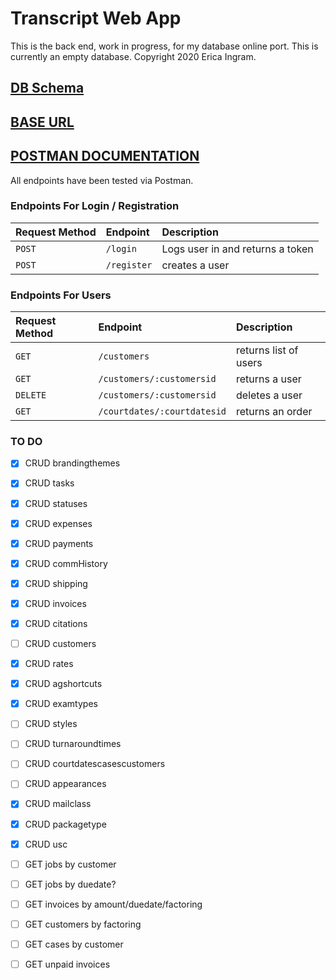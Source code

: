 # Transcript Web App

This is the back end, work in progress, for my database online port.  This is currently an empty database.  Copyright 2020 Erica Ingram.

## [DB Schema](https://dbdesigner.page.link/gbEtfTr1XjgwDa2C7)

## [BASE URL](https://transcript-webapp.herokuapp.com/api)

## [POSTMAN DOCUMENTATION](https://documenter.getpostman.com/view/6401823/SzRxWAvu?version=latest)

All endpoints have been tested via Postman.

### Endpoints For Login / Registration

| Request Method | Endpoint         | Description                          |
| :------------- | :--------------- | :----------------------------------- |
| `POST`         | `/login`         | Logs user in and returns a token     |
| `POST`         | `/register`      | creates a user                       |

### Endpoints For Users

| Request Method | Endpoint                      | Description                          |
| :------------- | :---------------------------- | :----------------------------------- |
| `GET`          | `/customers`                  | returns list of users                |
| `GET`          | `/customers/:customersid`     | returns a user                       |
| `DELETE`       | `/customers/:customersid`     | deletes a user                       |
| `GET`          | `/courtdates/:courtdatesid`   | returns an order                     |


### TO DO

- [X] CRUD brandingthemes
- [X] CRUD tasks
- [X] CRUD statuses
- [X] CRUD expenses
- [X] CRUD payments
- [X] CRUD commHistory
- [X] CRUD shipping
- [X] CRUD invoices
- [X] CRUD citations
- [ ] CRUD customers

- [X] CRUD rates
- [X] CRUD agshortcuts
- [X] CRUD examtypes
- [ ] CRUD styles
- [ ] CRUD turnaroundtimes
- [ ] CRUD courtdatescasescustomers
- [ ] CRUD appearances
- [X] CRUD mailclass
- [X] CRUD packagetype
- [X] CRUD usc

- [ ] GET jobs by customer
- [ ] GET jobs by duedate?
- [ ] GET invoices by amount/duedate/factoring
- [ ] GET customers by factoring
- [ ] GET cases by customer
- [ ] GET unpaid invoices

